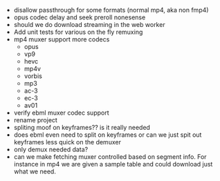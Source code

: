 * disallow passthrough for some formats (normal mp4, aka non fmp4)
* opus codec delay and seek preroll nonesense
* should we do download streaming in the web worker
* Add unit tests for various on the fly remuxing
* mp4 muxer support more codecs
  * opus
  * vp9
  * hevc
  * mp4v
  * vorbis
  * mp3
  * ac-3
  * ec-3
  * av01
* verify ebml muxer codec support
* rename project
* spliting moof on keyframes?? is it really needed
* does ebml even need to split on keyframes or can we just spit out keyframes less quick on the demuxer
* only demux needed data?
* can we make fetching muxer controlled based on segment info. For instance in mp4 we are given a sample table and could download just what we need.
